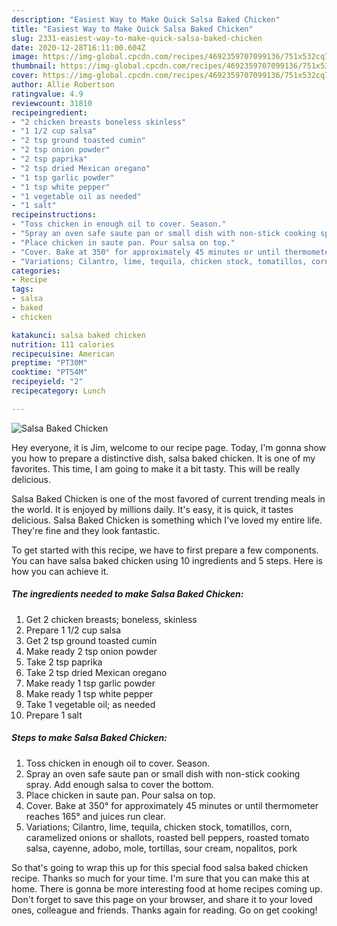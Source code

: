 ```yaml
---
description: "Easiest Way to Make Quick Salsa Baked Chicken"
title: "Easiest Way to Make Quick Salsa Baked Chicken"
slug: 2331-easiest-way-to-make-quick-salsa-baked-chicken
date: 2020-12-28T16:11:00.604Z
image: https://img-global.cpcdn.com/recipes/4692359707099136/751x532cq70/salsa-baked-chicken-recipe-main-photo.jpg
thumbnail: https://img-global.cpcdn.com/recipes/4692359707099136/751x532cq70/salsa-baked-chicken-recipe-main-photo.jpg
cover: https://img-global.cpcdn.com/recipes/4692359707099136/751x532cq70/salsa-baked-chicken-recipe-main-photo.jpg
author: Allie Robertson
ratingvalue: 4.9
reviewcount: 31810
recipeingredient:
- "2 chicken breasts boneless skinless"
- "1 1/2 cup salsa"
- "2 tsp ground toasted cumin"
- "2 tsp onion powder"
- "2 tsp paprika"
- "2 tsp dried Mexican oregano"
- "1 tsp garlic powder"
- "1 tsp white pepper"
- "1 vegetable oil as needed"
- "1 salt"
recipeinstructions:
- "Toss chicken in enough oil to cover. Season."
- "Spray an oven safe saute pan or small dish with non-stick cooking spray. Add enough salsa to cover the bottom."
- "Place chicken in saute pan. Pour salsa on top."
- "Cover. Bake at 350° for approximately 45 minutes or until thermometer reaches 165° and juices run clear."
- "Variations; Cilantro, lime, tequila, chicken stock, tomatillos, corn, caramelized onions or shallots, roasted bell peppers, roasted tomato salsa, cayenne, adobo, mole, tortillas, sour cream, nopalitos, pork"
categories:
- Recipe
tags:
- salsa
- baked
- chicken

katakunci: salsa baked chicken 
nutrition: 111 calories
recipecuisine: American
preptime: "PT30M"
cooktime: "PT54M"
recipeyield: "2"
recipecategory: Lunch

---
```



![Salsa Baked Chicken](https://img-global.cpcdn.com/recipes/4692359707099136/751x532cq70/salsa-baked-chicken-recipe-main-photo.jpg)

Hey everyone, it is Jim, welcome to our recipe page. Today, I'm gonna show you how to prepare a distinctive dish, salsa baked chicken. It is one of my favorites. This time, I am going to make it a bit tasty. This will be really delicious.



Salsa Baked Chicken is one of the most favored of current trending meals in the world. It is enjoyed by millions daily. It's easy, it is quick, it tastes delicious. Salsa Baked Chicken is something which I've loved my entire life. They're fine and they look fantastic.


To get started with this recipe, we have to first prepare a few components. You can have salsa baked chicken using 10 ingredients and 5 steps. Here is how you can achieve it.

<!--inarticleads1-->

##### The ingredients needed to make Salsa Baked Chicken:

1. Get 2 chicken breasts; boneless, skinless
1. Prepare 1 1/2 cup salsa
1. Get 2 tsp ground toasted cumin
1. Make ready 2 tsp onion powder
1. Take 2 tsp paprika
1. Take 2 tsp dried Mexican oregano
1. Make ready 1 tsp garlic powder
1. Make ready 1 tsp white pepper
1. Take 1 vegetable oil; as needed
1. Prepare 1 salt




<!--inarticleads2-->

##### Steps to make Salsa Baked Chicken:

1. Toss chicken in enough oil to cover. Season.
1. Spray an oven safe saute pan or small dish with non-stick cooking spray. Add enough salsa to cover the bottom.
1. Place chicken in saute pan. Pour salsa on top.
1. Cover. Bake at 350° for approximately 45 minutes or until thermometer reaches 165° and juices run clear.
1. Variations; Cilantro, lime, tequila, chicken stock, tomatillos, corn, caramelized onions or shallots, roasted bell peppers, roasted tomato salsa, cayenne, adobo, mole, tortillas, sour cream, nopalitos, pork




So that's going to wrap this up for this special food salsa baked chicken recipe. Thanks so much for your time. I'm sure that you can make this at home. There is gonna be more interesting food at home recipes coming up. Don't forget to save this page on your browser, and share it to your loved ones, colleague and friends. Thanks again for reading. Go on get cooking!

